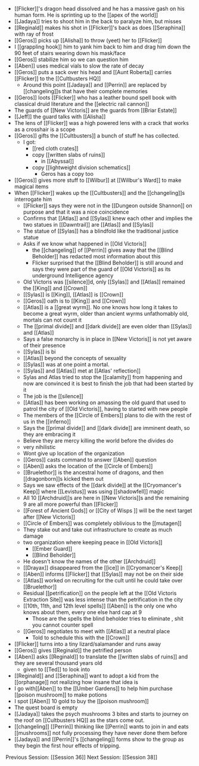  - [[Flicker]]'s dragon head dissolved and he has a massive gash on his human form. He is sprinting up to the [[apex of the world]]
 - [[Jadaya]] tries to shoot him in the back to paralyze him, but misses
 - [[Reginald]] makes his shot in [[Flicker]]'s back as does [[Seraphina]] with ray of frost
 - [[Geros]] picks up [[Alisha]] to throw (yeet) her to [[Flicker]]
 - I [[grappling hook]] him to yank him back to him and drag him down the 90 feet of stairs wearing down his mask/face
 - [[Geros]] stabilize him so we can question him
 - [[Aben]] uses medical vials to slow the rate of decay 
 - [[Geros]] puts a sack over his head and  [[Aunt Roberta]] carries [[Flicker]] to the [[Cultbusters HQ]]
	 - Around this point [[Jadaya]] and [[Perrin]] are replaced by [[changeling]]s that have their complete memories
 - [[Geros]] loots [[Flicker]] who has a leather bound spell book with classical druid literature and the [[electric rail cannon]] 
 - The guards of [[New Victoris]] are the guards from [[Briar Estate]]
 - [[Jeff]] the guard talks with [[Alisha]]
 - The lens of [[Flicker]] was a high powered lens with a crack that works as a crosshair is a scope
 - [[Geros]] gifts the [[Cultbusters]] a bunch of stuff he has collected.
	 - I got:
		 - [[red cloth crates]]
		 - copy [[written slabs of ruins]]
			 - in [[Abyssal]]
		- copy [[lightweight division schematics]]
			- Geros has a copy too
- [[Geros]] gives more stuff to [[Wilbur]] at [[Willbur's Ward]] to make magical items
- When [[Flicker]] wakes up the [[Cultbusters]] and the [[changeling]]s interrogate  him
	- [[Flicker]] says they were not in the [[Dungeon outside Shannon]] on purpose and that it was a nice coincidence
	- Confirms that [[Atlas]] and [[Sylas]] knew each other and implies the two statues in [[Dawntrail]] are [[Atlas]] and [[Sylas]] 
	- The statue of [[Sylas]] has a blindfold like the traditional justice statue
	- Asks if we know what happened in [[Old Victoris]] 
		- the [[changeling]] of [[Perrin]] gives away that the [[Blind Beholder]] has redacted most information about this
		- Flicker surprised that the [[Blind Beholder]] is still around and says they were part of the guard of [[Old Victoris]] as its underground Intelligence agency
	- Old Victoris was [[silence]]d, only [[Sylas]] and [[Atlas]] remained the [[King]] and [[Crown]]
	- [[Sylas]] is [[King]], [[Atlas]] is [[Crown]]
	- [[Geros]] oath is to [[King]] and [[Crown]]
	- [[Atlas]] is a [[great wyrm]]. No one knows how long it takes to become a great wyrm, older than ancient wyrms unfathomably old, mortals can not count it
	- The [[primal divide]] and [[dark divide]] are even older than [[Sylas]] and [[Atlas]]
	- Says a false monarchy is in place in [[New Victoris]] is not yet aware of their presence
	- [[Sylas]] is bi
	- [[Atlas]] beyond the concepts of sexuality 
	- [[Sylas]] was at one point a mortal. 
	- [[Sylas]] and [[Atlas]] met at [[Atlas' reflection]]
	- Sylas and Atlas tried to stop the [[calamity]] from happening and now are convinced it is best to finish the job that had been started by it
	- The job is the [[silence]] 
	- [[Atlas]] has been working on amassing the old guard that used to patrol the city of [[Old Victoris]], having to started with new people 
	- The members of the [[Circle of Embers]] plans to die with the rest of us in the [[inferno]]
	- Says the [[primal divide]] and [[dark divide]] are imminent death, so they are embracing it
	- Believe they are mercy killing the world before the divides do
	- very nihilistic  
	- Wont give up location of the organization
	- [[Geros]] casts command to answer [[Aben]] question
	- [[Aben]] asks the location of the [[Circle of Embers]]
	- [[Bruelethor]] is the ancestral home of dragons, and then [[dragonborn]]s kicked them out
	- Says we saw effects of the [[dark divide]] at the [[Cryomancer's Keep]] where [[Levistus]] was using [[shadowfell]] magic
	- All 10 [[Archdruid]]s are here in [[New Victoris]]s and the remaining 9 are all more powerful than [[Flicker]]
	- [[Forest of Ancient Gods]] or [[City of Wisps ]] will be the next target after [[New Victoris]]
	- [[Circle of Embers]] was completely oblivious to the [[mutagen]]
	- They stake out and take out infrastructure to create as much damage
	- two organization where keeping peace in [[Old Victoris]]
		- [[Ember Guard]]
		- [[Blind Beholder]]
	- He doesn't know the names of the other [[Archdruid]]
	- [[Drayax]] disappeared from the [[ice]] in [[Cryomancer's Keep]]
	- [[Aben]] informs [[Flicker]] that [[Sylas]] may not be on their side
	- [[Atlas]] worked on recruiting for the cult until he could take over [[Bruelethor]]
	- Residual [[petrification]] on the people left at the  [[Old Victoris Extraction Site]] was less intense than the petrification in the city
	- [[10th, 11th, and 12th level spells]] [[Aben]] is the only one who knows about them, every one else hard cap at 9 
		- Those are the spells the blind beholder tries to eliminate , shit you cannot counter spell
	- [[Geros]] negotiates to meet with [[Atlas]] at a neutral place
		- Told to schedule this with the [[Crown]]
- [[Flicker]] turns into a tiny lizard/salamander and runs away
- [[Geros]] gives [[Reginald]] the petrified person
- [[Aben]] asks [[Reginald]] to translate the [[written slabs of ruins]] and they are several thousand years old
	- given to [[Ted]] to look into
- [[Reginald]] and [[Seraphina]] want to adopt a kid from the [[orphanage]] not realizing how insane that idea is
- I go with[[Aben]] to the [[Umber Gardens]] to help him purchase [[poison mushroom]] to make potions
- I spot [[Aben]] 10 gold to buy the [[poison mushroom]] 
- The quest board is empty 
- [[Jadaya]] takes the psych mushrooms 3 bites and starts to journey on the roof on [[Cultbusters HQ]] as the stars come out.
- [[changeling]] [[Perrin]] thinking like [[Perrin]] wants to join in and eats [[mushrooms]] not fully processing they have never done them before
- [[Jadaya]] and [[Perrin]]'s [[changeling]] forms show to the group as they begin the first hour effects of tripping.

Previous Session: [[Session 36]]
Next Session: [[Session 38]]